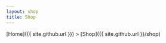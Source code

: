 ```yaml
---
layout: shop
title: Shop
---
```

[Home]({{ site.github.url }}) > [Shop]({{ site.github.url }}/shop)
